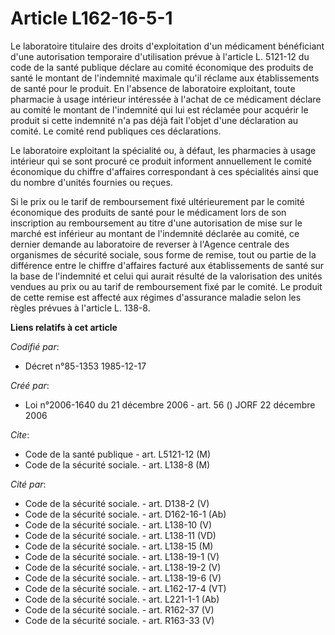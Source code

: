 # Article L162-16-5-1

Le laboratoire titulaire des droits d'exploitation d'un médicament bénéficiant d'une autorisation temporaire d'utilisation
prévue à l'article L. 5121-12 du code de la santé publique déclare au comité économique des produits de santé le montant de
l'indemnité maximale qu'il réclame aux établissements de santé pour le produit. En l'absence de laboratoire exploitant, toute
pharmacie à usage intérieur intéressée à l'achat de ce médicament déclare au comité le montant de l'indemnité qui lui est
réclamée pour acquérir le produit si cette indemnité n'a pas déjà fait l'objet d'une déclaration au comité. Le comité rend
publiques ces déclarations.

Le laboratoire exploitant la spécialité ou, à défaut, les pharmacies à usage intérieur qui se sont procuré ce produit
informent annuellement le comité économique du chiffre d'affaires correspondant à ces spécialités ainsi que du nombre
d'unités fournies ou reçues.

Si le prix ou le tarif de remboursement fixé ultérieurement par le comité économique des produits de santé pour le médicament
lors de son inscription au remboursement au titre d'une autorisation de mise sur le marché est inférieur au montant de
l'indemnité déclarée au comité, ce dernier demande au laboratoire de reverser à l'Agence centrale des organismes de sécurité
sociale, sous forme de remise, tout ou partie de la différence entre le chiffre d'affaires facturé aux établissements de
santé sur la base de l'indemnité et celui qui aurait résulté de la valorisation des unités vendues au prix ou au tarif de
remboursement fixé par le comité. Le produit de cette remise est affecté aux régimes d'assurance maladie selon les règles
prévues à l'article L. 138-8.

**Liens relatifs à cet article**

_Codifié par_:

  - Décret n°85-1353 1985-12-17

_Créé par_:

  - Loi n°2006-1640 du 21 décembre 2006 - art. 56 () JORF 22 décembre 2006

_Cite_:

  - Code de la santé publique - art. L5121-12 (M)
  - Code de la sécurité sociale. - art. L138-8 (M)

_Cité par_:

  - Code de la sécurité sociale. - art. D138-2 (V)
  - Code de la sécurité sociale. - art. D162-16-1 (Ab)
  - Code de la sécurité sociale. - art. L138-10 (V)
  - Code de la sécurité sociale. - art. L138-11 (VD)
  - Code de la sécurité sociale. - art. L138-15 (M)
  - Code de la sécurité sociale. - art. L138-19-1 (V)
  - Code de la sécurité sociale. - art. L138-19-2 (V)
  - Code de la sécurité sociale. - art. L138-19-6 (V)
  - Code de la sécurité sociale. - art. L162-17-4 (VT)
  - Code de la sécurité sociale. - art. L221-1-1 (Ab)
  - Code de la sécurité sociale. - art. R162-37 (V)
  - Code de la sécurité sociale. - art. R163-33 (V)
